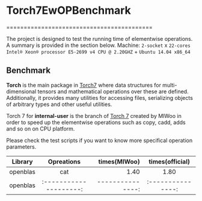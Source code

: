 
# Torch7EwOPBenchmark
==========================================

The project is designed to test the running time of elementwise operations. A summary is provided in the section below.
Machine: `2-socket` x `22-cores Intel® Xeon® processor E5-2699 v4 CPU @ 2.20GHZ` + `Ubuntu 14.04 x86_64`

## Benchmark

__Torch__ is the main package in [Torch7](http://torch.ch) where data
structures for multi-dimensional tensors and mathematical operations
over these are defined. Additionally, it provides many utilities for
accessing files, serializing objects of arbitrary types and other
useful utilities.

Torch 7 for __internal-user__ is the branch of [Torch 7](https://github.com/MlWoo/torch7)
created by MlWoo in order to speed up the elementwise operations such as copy, cadd, adds
and so on on CPU platform.

Please check the test scripts if you want to know more specifical operation parameters.


|  Library      |      Opreations      |   times(MlWoo)  | times(official) |
|:-------------:|:--------------------:| ---------------:|:---------------:|
| openblas      |      cat             |     1.40        |      1.80       |
| openblas      |:--------------------:| ---------------:|:---------------:|

